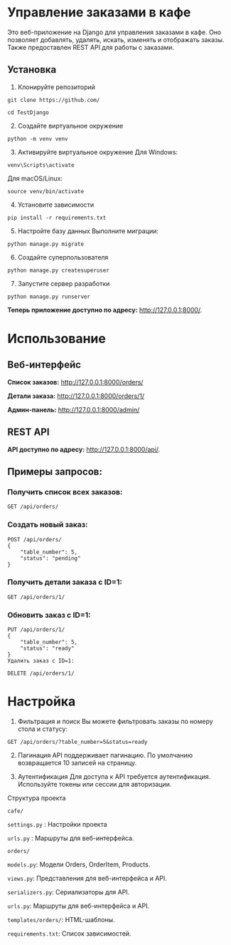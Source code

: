 # Управление заказами в кафе

Это веб-приложение на Django для управления заказами в кафе. Оно позволяет добавлять, удалять, искать, изменять и отображать заказы. Также предоставлен REST API для работы с заказами.

## Установка
1. Клонируйте репозиторий
```
git clone https://github.com/
```
```
cd TestDjango
```
2. Создайте виртуальное окружение
```
python -m venv venv
```
3. Активируйте виртуальное окружение
Для Windows:

```
venv\Scripts\activate
```
Для macOS/Linux:

```
source venv/bin/activate
```
4. Установите зависимости
```
pip install -r requirements.txt
```
5. Настройте базу данных
Выполните миграции:
```
python manage.py migrate
```
6. Создайте суперпользователя
```
python manage.py createsuperuser
```
7. Запустите сервер разработки
```
python manage.py runserver
```
**Теперь приложение доступно по адресу:** http://127.0.0.1:8000/.

# Использование
## Веб-интерфейс
**Список заказов:** http://127.0.0.1:8000/orders/

**Детали заказа:** http://127.0.0.1:8000/orders/1/

**Админ-панель:** http://127.0.0.1:8000/admin/

## REST API
**API доступно по адресу:** http://127.0.0.1:8000/api/.

## Примеры запросов:
### Получить список всех заказов:

```
GET /api/orders/
```
### Создать новый заказ:

```
POST /api/orders/
{
    "table_number": 5,
    "status": "pending"
}
```
### Получить детали заказа с ID=1:

```
GET /api/orders/1/
```
### Обновить заказ с ID=1:

```
PUT /api/orders/1/
{
    "table_number": 5,
    "status": "ready"
}
Удалить заказ с ID=1:
```
```
DELETE /api/orders/1/
```
# Настройка
1. Фильтрация и поиск
Вы можете фильтровать заказы по номеру стола и статусу:

```
GET /api/orders/?table_number=5&status=ready
```
2. Пагинация
API поддерживает пагинацию. По умолчанию возвращается 10 записей на страницу.

3. Аутентификация
Для доступа к API требуется аутентификация. Используйте токены или сессии для авторизации.

Структура проекта

`cafe/`

`settings.py` : Настройки проекта

`urls.py` : Маршруты для веб-интерфейса.

`orders/`

`models.py`: Модели Orders, OrderItem, Products.

`views.py`: Представления для веб-интерфейса и API.

`serializers.py`: Сериализаторы для API.

`urls.py`: Маршруты для веб-интерфейса и API.

`templates/orders/`: HTML-шаблоны.

`requirements.txt`: Список зависимостей.
